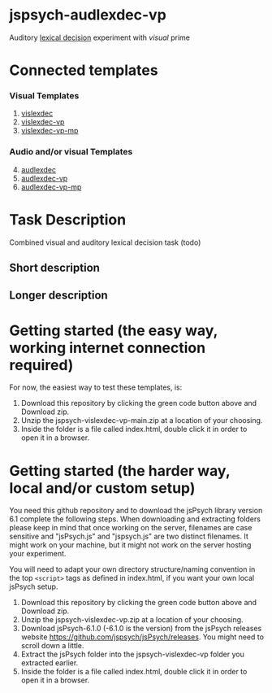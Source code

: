 # jspsych-audlexdec-vp
Auditory [lexical decision](https://en.wikipedia.org/wiki/Lexical_decision_task) experiment with _visual_ prime

# Connected templates

### Visual Templates
1. [vislexdec](https://github.com/UiL-OTS-labs/jspsych-vislexdec)
2. [vislexdec-vp](https://github.com/UiL-OTS-labs/jspsych-vislexdec-vp)
3. [vislexdec-vp-mp](https://github.com/UiL-OTS-labs/jspsych-vislexdec-vp-vm)

### Audio and/or visual Templates
4. [audlexdec](https://github.com/UiL-OTS-labs/jspsych-audlexdec-vp)
5. [audlexdec-vp](https://github.com/UiL-OTS-labs/jspsych-audlexdec-vp)
6. [audlexdec-vp-mp](https://github.com/UiL-OTS-labs/jspsych-audlexdec-vp-mp)

# Task Description
Combined visual and auditory lexical decision task (todo)

## Short description

## Longer description

# Getting started (the easy way, working internet connection required)
For now, the easiest way to test these templates, is:

1. Download this repository by clicking the green code button above and Download zip.
2. Unzip the jspsych-vislexdec-vp-main.zip at a location of your choosing.
3. Inside the folder is a file called index.html, double click it in order to open it
   in a browser.

# Getting started (the harder way, local and/or custom setup)

You need this github repository and to download the jsPsych library version 6.1
complete the following steps. When downloading and extracting folders please
keep in mind that once working on the server, filenames are case sensitive and
"jsPsych.js" and "jspsych.js" are two distinct filenames. It might work on your
machine, but it might not work on the server hosting your experiment.

You will need to adapt your own directory structure/naming convention in the 
top ```<script>``` tags as defined in index.html, if you want your own local jsPsych setup.

1. Download this repository by clicking the green code button above and Download zip.
2. Unzip the jspsych-vislexdec-vp.zip at a location of your choosing.
3. Download jsPsych-6.1.0 (-6.1.0 is the version) from the jsPsych releases website
   https://github.com/jspsych/jsPsych/releases. You might need to scroll down a little.
4. Extract the jsPsych folder into the jspsych-vislexdec-vp folder you extracted earlier.
5. Inside the folder is a file called index.html, double click it in order to open it
   in a browser.
   





  

